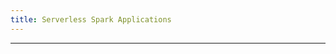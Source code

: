 ```yaml
---
title: Serverless Spark Applications
---
```


<!-- <head>
  <title>Serverless Spark Applications</title>
  <meta
    name="description"
    content="Serverless Spark Applications"
  />
</head> -->

___